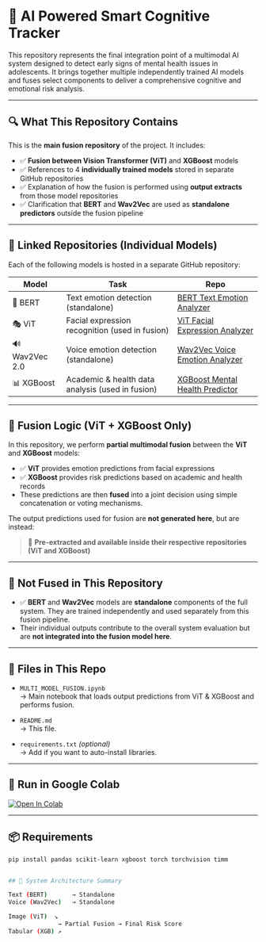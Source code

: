 # 🧠 AI Powered Smart Cognitive Tracker

This repository represents the final integration point of a multimodal AI system designed to detect early signs of mental health issues in adolescents. It brings together multiple independently trained AI models and fuses select components to deliver a comprehensive cognitive and emotional risk analysis.

---

## 🔍 What This Repository Contains

This is the **main fusion repository** of the project. It includes:

- ✅ **Fusion between Vision Transformer (ViT)** and **XGBoost** models
- ✅ References to 4 **individually trained models** stored in separate GitHub repositories
- ✅ Explanation of how the fusion is performed using **output extracts** from those model repositories
- ✅ Clarification that **BERT** and **Wav2Vec** are used as **standalone predictors** outside the fusion pipeline

---

## 🔗 Linked Repositories (Individual Models)

Each of the following models is hosted in a separate GitHub repository:

| Model | Task | Repo |
|-------|------|------|
| 🧠 BERT | Text emotion detection (standalone) | [BERT Text Emotion Analyzer](https://github.com/Suroochi3/bert-text-emotion-analyzer) |
| 🎭 ViT | Facial expression recognition (used in fusion) | [ViT Facial Expression Analyzer](https://github.com/Suroochi3/vit-facial-expression-analyzer) |
| 🔊 Wav2Vec 2.0 | Voice emotion detection (standalone) | [Wav2Vec Voice Emotion Analyzer](https://github.com/Suroochi3/wav2vec-voice-emotion-analyzer) |
| 📊 XGBoost | Academic & health data analysis (used in fusion) | [XGBoost Mental Health Predictor](https://github.com/Suroochi3/xgboost-mental-health-predictor) |

---

## 🔗 Fusion Logic (ViT + XGBoost Only)

In this repository, we perform **partial multimodal fusion** between the **ViT** and **XGBoost** models:

- ✅ **ViT** provides emotion predictions from facial expressions
- ✅ **XGBoost** provides risk predictions based on academic and health records
- These predictions are then **fused** into a joint decision using simple concatenation or voting mechanisms.

The output predictions used for fusion are **not generated here**, but are instead:
> 📁 **Pre-extracted and available inside their respective repositories (ViT and XGBoost)**

---

## 🚫 Not Fused in This Repository

- ✅ **BERT** and **Wav2Vec** models are **standalone** components of the full system. They are trained independently and used separately from this fusion pipeline.
- Their individual outputs contribute to the overall system evaluation but are **not integrated into the fusion model here**.

---

## 📂 Files in This Repo

- `MULTI_MODEL_FUSION.ipynb`  
  → Main notebook that loads output predictions from ViT & XGBoost and performs fusion.

- `README.md`  
  → This file.

- `requirements.txt` *(optional)*  
  → Add if you want to auto-install libraries.

---

## 🚀 Run in Google Colab

[![Open In Colab](https://colab.research.google.com/assets/colab-badge.svg)](https://colab.research.google.com/github/Suroochi3/AI-Powered-Smart-Cognitive-tracker/blob/main/MULTI_MODEL_FUSION.ipynb)

---

## 📦 Requirements

```bash
pip install pandas scikit-learn xgboost torch torchvision timm


## 🧠 System Architecture Summary

Text (BERT)       → Standalone
Voice (Wav2Vec)   → Standalone

Image (ViT)  ↘ 
              → Partial Fusion → Final Risk Score
Tabular (XGB) ↗
